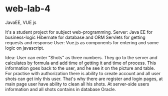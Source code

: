 # web-lab-4
JavaEE, VUE js

It's a student project for subject web-programming. 
Server:
  Java EE for business-logic
  Hibernate for database and ORM
  Servlets for getting requests and response
User:
  Vue.js as components for entering and some logic on javascript.
  
Idea:
  User can enter "Shots" as three numbers. They go to the server and calculates by formula and add time of getting it and time of process. 
  This information goes back to the user, and he see it on the picture and table.
  For practise with authorization there is ability to create account and all user shots can get inly this user. 
  That's why there are register and login pages, at main page user have ability to clean all his shots. At server-side users information and all shots contains in database Oracle.

